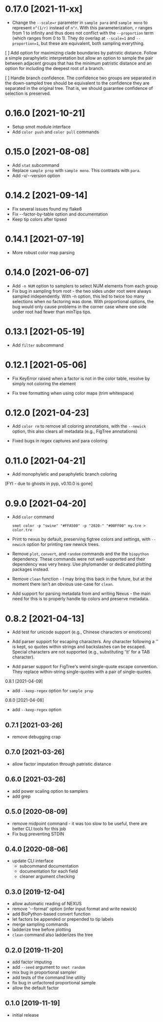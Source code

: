 0.17.0 [2021-11-xx]
===================

 * Change the `--scale=r` parameter in `sample para` and `sample mono` to
   represent `n^(1/r)` instead of `n^r`. With this parameterization, `r` ranges
   from 1 to infinity and thus does not conflict with the `--proportion` term
   (which ranges from 0 to 1). They do overlap at `--scale=1` and
   `--proportion=1`, but these are equivalent, both sampling everything.

 [ ] Add option for maximizing clade boundaries by patristic distance. Follow a
 simple paraphyletic interpretation but allow an option to sample the pair
 between adjacent groups that has the minimum patristic distance and an option
 for including the deepest root of a branch.

 [ ] Handle branch confidence. The confidence two groups are separated in the
 down-sampled tree should be equivalent to the confidence they are separated in
 the original tree. That is, we should guarantee confidence of selection is
 preserved.


0.16.0 [2021-10-21]
===================

 * Setup smot module interface
 * Add `color push` and `color pull` commands

0.15.0 [2021-08-08]
===================

 * Add `stat` subcommand 
 * Replace `sample prop` with `sample mono`. This contrasts with `para`.
 * Add -v/--version option

0.14.2 [2021-09-14]
===================

 * Fix several issues found my flake8
 * Fix --factor-by-table option and documentation
 * Keep tip colors after tipsed

0.14.1 [2021-07-19]
===================

 * More robust color map parsing

0.14.0 [2021-06-07]
===================

 * Add `-n NUM` option to samplers to select NUM elements from each group
 * Fix bug in sampling from root - the two sides under root were always
 sampled independently. With -n option, this led to twice too many selections
 when no factoring was done. With proportional options, the bug would only
 cause problems in the corner case where one side under root had fewer than
 minTips tips.

0.13.1 [2021-05-19]
===================

 * Add `filter` subcommand

0.12.1 [2021-05-06]
===================

 * Fix KeyError raised when a factor is not in the color table, resolve by
   simply not coloring the element

 * Fix tree formatting when using color maps (trim whitespace)

0.12.0 [2021-04-23]
===================

 * Add `color rm` to remove all coloring annotations, with the `--newick`
   option, this also clears all metadata (e.g., FigTree annotations)

 * Fixed bugs in regex captures and para coloring

0.11.0 [2021-04-21]
===================

 * Add monophyletic and paraphyletic branch coloring

 [FYI - due to ghosts in pyp, v0.10.0 is gone]

0.9.0 [2021-04-20]
==================

 * Add `color` command

   `smot color -p "swine" "#FFA500" -p "2020-" "#00FF00" my.tre > color.tre`

 * Print to nexus by default, preserving figtree colors and settings, with
   `--newick` option for printing raw newick trees.

 * Remove `plot`, `convert`, and `random` commands and the the `biopython`
   dependency. These commands were not well-supported and their dependency was
   very heavy. Use phylomander or dedicated plotting packages instead.

 * Remove `clean` function - I may bring this back in the future, but at the
   moment there isn't an obvious use-case for `clean`.

 * Add support for parsing metadata from and writing Nexus - the main need for
   this is to properly handle tip colors and preserve metadata.

0.8.2 [2021-04-13]
==================

 * Add test for unicode support (e.g., Chinese characters or emoticons)

 * Add parser support for escaping characters. Any character following a '\' is
   kept, so quotes within strings and backslashes can be escaped. Special
   characters are not supported (e.g., substituting '\t' for a TAB character).

 * Add parser support for FigTree's weird single-quote escape convention. They
   replace within-string single-quotes with a pair of single-quotes.

0.8.1 [2021-04-09]

 * add `--keep-regex` option for `sample prop`

0.8.0 [2021-04-08]

 * add `--keep-regex` option

0.7.1 [2021-03-26]
------------------

 * remove debugging crap

0.7.0 [2021-03-26]
------------------

 * allow factor imputation through patristic distance 

0.6.0 [2021-03-26]
------------------

 * add power scaling option to samplers
 * add grep

0.5.0 [2020-08-09]
------------------

 * remove midpoint command - it was too slow to be useful, there are better CLI
   tools for this job
 * Fix bug preventing STDIN

0.4.0 [2020-08-06]
------------------

 * update CLI interface
   - subcommand documentation
   - documentation for each field
   - cleaner argument checking

0.3.0 [2019-12-04]
------------------

 * allow automatic reading of NEXUS
 * remove '--format' option (infer input format and write newick)
 * add BioPython-based convert function
 * let factors be appended or prepended to tip labels
 * merge sampling commands
 * ladderize tree before plotting
 * `clean` command also ladderizes the tree 

0.2.0 [2019-11-20]
------------------

 * add factor imputing
 * add `--seed` argument to `smot random`
 * mix bug in proportional sampler
 * add tests of the command line utility
 * fix bug in unfactored proportional sample
 * allow the default factor

0.1.0 [2019-11-19]
------------------

 * initial release

